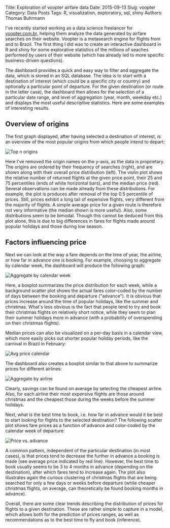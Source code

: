 Title: Exploration of voopter airfare data
Date: 2015-09-13
Slug: voopter
Category: Data Posts
Tags: R, visualization, exploratory, sql, shiny
Authors: Thomas Buhrmann

I've recently started working as a data science freelancer for <a href="https://voopter.com.br">voopter.com.br</a>, helping them analyze the data generated by airfare searches on their website. Voopter is a metasearch engine for flights from and to Brazil. The first thing I did was to create an interactive dashboard in R and shiny for some explorative statistics of the millions of seaches performed by users of their website (which has already led to more specific business-driven questions).

The dashboard provides a quick and easy way to filter and aggregate the data, which is stored in
an SQL database. The idea is to start with a destination of interest (which could be a specific city or country) and optionally a particular point of departure. For the given destination (or route in the latter case), the dashboard then allows for the selection of a particular date range, and level of aggregation (year, month, weekday etc.) and displays the most useful descriptive statistics. Here are some examples of interesting results.

## Overview of origins ##
The first graph displayed, after having selected a destination of interest, is an overview of the most popular origins from which people intend to depart:

<img src="/images/voopter/top_origins.png" alt="Top n origins"/>

Here I've removed the origin names on the y-axis, as the data is proprietary. The origins are ordered by their frequency of searches (right), and are shown along with their overall price distribution (left). The violin plot shows the relative number of returned flights at the given price point, their 25 and 75 percentiles (ends of white horizontal bars), and the median price (red). Several observations can be made already from these distributions. For example, the plot is produces after removal of the top 0.5 percentile of prices. Still, prices exhibit a long tail of expensive flights, very different from the majority of flights. A simple average price for a given route is therefore not very informative (the median shown is more useful). Also, some distributions seem to be bimodal. Though this cannot be deduced from this plot alone, this is due to big differences in fares for flights made around popular holidays and those during low season.

## Factors influencing price ##
Next we can look at the way a fare depends on the time of year, the airline, or how far in advance one is booking. For example, choosing to aggregate by calendar week, the dashboard will produce the following graph:

<img src="/images/voopter/aggr_week.png" alt="Aggregate by calendar week"/>

Here, a boxplot summarizes the price distribution for each week, while a background scatter plot shows the actual fares color-coded by the number of days between the booking and departure ("advance"). It is obvious that prices increase around the time of popular holidays, like the summer and christmas. What's less obvious is the fact that people tend to try and book their christmas flights on relatively short notice, while they seem to plan their summer holidays more in advance (with a probability of overspending on their christmas flights). 

Median prices can also be visualized on a per-day basis in a calendar view, which more easily picks out shorter popular holiday periods, like the carnival in Brazil in February:

<img src="/images/voopter/price_cal.png" alt="Avg price calendar"/>

The dashboard also creates a boxplot similar to that above to summarize prices for different airlines:

<img src="/images/voopter/aggr_airline.png" alt="Aggregate by airline"/>

Clearly, savings can be found on average by selecting the cheapest airline. Also, for each airline their most expensive flights are those around christmas and the cheapest those during the weeks before the summer holidays.

Next, what is the best time to book, i.e. how far in advance would it be best to start looking for flights to the selected destination? The following scatter plot shows fare prices as a function of advance and color-coded by the calendar week of departure:

<img src="/images/voopter/price_adv.png" alt="Price vs. advance"/>

A common pattern, independent of the particular destination (in most cases), is that prices tend to decrease the further in advance a booking is made (see average price indicated by red line). However, the best time to book usually seems to be 3 to 4 months in advance (depending on the destination), after which fares tend to increase again. The plot also illustrates again the curious clustering of christmas flights that are being searched for only a few days or weeks before departure (while cheaper christmas flights, on average, can theoretically be found booking months in advance).

Overall, there are some clear trends describing the distribution of prices for flights to a given destination. These are rather simple to capture in a model, which allows both for the prediction of prices ranges, as well as recommendations as to the best time to fly and book (inference). 
